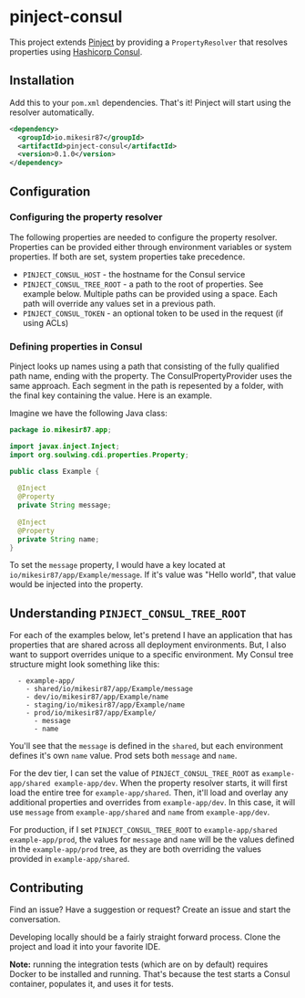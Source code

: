 # pinject-consul

This project extends [Pinject](https://github.com/soulwing/pinject) by providing a `PropertyResolver` that resolves properties using [Hashicorp Consul](https://consul.io).

## Installation

Add this to your `pom.xml` dependencies. That's it! Pinject will start using the resolver automatically. 

```xml
<dependency>
  <groupId>io.mikesir87</groupId>
  <artifactId>pinject-consul</artifactId>
  <version>0.1.0</version>
</dependency>
```

## Configuration

### Configuring the property resolver

The following properties are needed to configure the property resolver. Properties can be provided either through environment variables or system properties. If both are set, system properties take precedence.

- `PINJECT_CONSUL_HOST` - the hostname for the Consul service
- `PINJECT_CONSUL_TREE_ROOT` - a path to the root of properties. See example below. Multiple paths can be provided using a space. Each path will override any values set in a previous path.
- `PINJECT_CONSUL_TOKEN` - an optional token to be used in the request (if using ACLs)


### Defining properties in Consul

Pinject looks up names using a path that consisting of the fully qualified path name, ending with the property. The ConsulPropertyProvider uses the same approach. Each segment in the path is repesented by a folder, with the final key containing the value. Here is an example.

Imagine we have the following Java class:

```java
package io.mikesir87.app;

import javax.inject.Inject;
import org.soulwing.cdi.properties.Property;

public class Example {
  
  @Inject
  @Property
  private String message;
    
  @Inject
  @Property
  private String name;
}
```

To set the `message` property, I would have a key located at `io/mikesir87/app/Example/message`. If it's value was "Hello world", that value would be injected into the property.


## Understanding `PINJECT_CONSUL_TREE_ROOT`

For each of the examples below, let's pretend I have an application that has properties that are shared across all deployment environments. But, I also want to support overrides unique to a specific environment. My Consul tree structure might look something like this:

```text
  - example-app/
    - shared/io/mikesir87/app/Example/message
    - dev/io/mikesir87/app/Example/name
    - staging/io/mikesir87/app/Example/name
    - prod/io/mikesir87/app/Example/
      - message
      - name
``` 

You'll see that the `message` is defined in the `shared`, but each environment defines it's own `name` value. Prod sets both `message` and `name`.

For the dev tier, I can set the value of `PINJECT_CONSUL_TREE_ROOT` as `example-app/shared example-app/dev`. When the property resolver starts, it will first load the entire tree for `example-app/shared`. Then, it'll load and overlay any additional properties and overrides from `example-app/dev`. In this case, it will use `message` from `example-app/shared` and `name` from `example-app/dev`.

For production, if I set `PINJECT_CONSUL_TREE_ROOT` to `example-app/shared example-app/prod`, the values for `message` and `name` will be the values defined in the `example-app/prod` tree, as they are both overriding the values provided in `example-app/shared`.


## Contributing

Find an issue? Have a suggestion or request? Create an issue and start the conversation.

Developing locally should be a fairly straight forward process. Clone the project and load it into your favorite IDE. 

**Note:** running the integration tests (which are on by default) requires Docker to be installed and running. That's because the test starts a Consul container, populates it, and uses it for tests.
